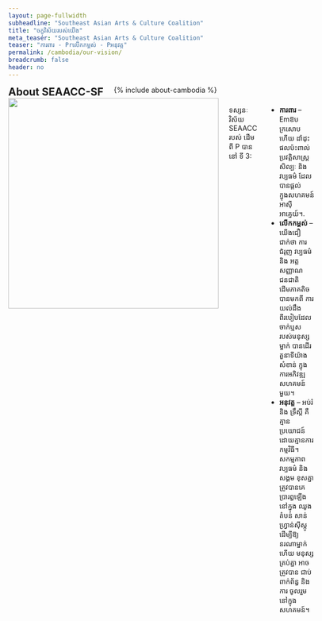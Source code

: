 ```yaml
---
layout: page-fullwidth
subheadline: "Southeast Asian Arts & Culture Coalition"
title: "ចក្ខុវិស័យរបស់យើង"
meta_teaser: "Southeast Asian Arts & Culture Coalition"
teaser: "ការពារ - Prលើកកម្ពស់ - Pអនុវត្ត"
permalink: /cambodia/our-vision/
breadcrumb: false
header: no
---
```

<!--more-->
<div class="row">
<div class="bible-index medium-4 medium-push-8 columns">
<h2 style="margin: 0px">About SEAACC-SF</h2>
        {% include about-cambodia %}
</div><!-- /.medium-4.columns -->
<div class="medium-8 medium-pull-4 columns" markdown="1">
<img width="424" src="{{ site.urlimg }}seaacc-logo.png">

ទស្សនៈវិស័យ SEAACC របស់ ដើម ពី P បាន នៅ ទី 3:

- <strong>ការពារ</strong> – Emឱបក្រសោបហើយ ដាំដុះ ផលប៉ះពាល់ ប្រវត្តិសាស្រ្ត សិល្បៈ និងវប្បធម៌ ដែល បានផ្តល់ ក្នុងសហគមន៍ អាស៊ី អាគ្នេយ៍។.
- <strong>លើកកម្ពស់</strong> – យើងជឿជាក់ថា ការជំរុញ វប្បធម៌និង អត្តសញ្ញាណ ជនជាតិដើមភាគតិច បានមកពី ការយល់ដឹង ពីរបៀបដែល ចាក់ឬស របស់មនុស្សម្នាក់ បានដើរ តួនាទីយ៉ាងសំខាន់ ក្នុងការអភិវឌ្ឍ សហគមន៍ មួយ។ 
- <strong>អនុវត្ត</strong> – អប់រំនិង ទ្រឹស្តី គឺគ្មានប្រយោជន៍ ដោយគ្មានការ កម្មវិធី។ សកម្មភាពវប្បធម៌ និងសង្គម ខុសគ្នា ត្រូវបានគេ ប្រារព្ធឡើងនៅក្នុង ឈូង តំបន់ សាន់ ហ្វ្រាន់ស៊ីស្កូ ដើម្បីឱ្យ នរណាម្នាក់ ហើយ មនុស្សគ្រប់គ្នា អាចត្រូវបាន ជាប់ពាក់ព័ន្ធ និងការ ចូលរួម នៅក្នុង សហគមន៍។

</div><!-- /.row -->
